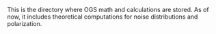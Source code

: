 This is the directory where OGS math and calculations are stored. As of now, it includes theoretical computations for noise distributions and polarization.
